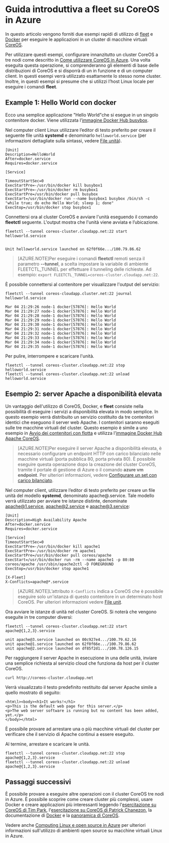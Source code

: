 <properties
	pageTitle="Guida introduttiva a fleet su CoreOS in Azure"
	description="Vengono forniti esempi di base dell'utilizzo di Fleet e Docker in una macchina virtuale Linux CoreOS in Azure."
	services="virtual-machines"
	documentationCenter=""
	authors="dlepow"
	manager="timlt"
	editor="madhana"/>

<tags
	ms.service="virtual-machines"
	ms.devlang="multiple"
	ms.topic="article"
	ms.tgt_pltfrm="vm-linux"
	ms.workload="infrastructure-services"
	ms.date="03/17/2015"
	ms.author="danlep"/>

# Guida introduttiva a fleet su CoreOS in Azure

In questo articolo vengono forniti due esempi rapidi di utilizzo di [fleet](https://github.com/coreos/fleet) e [Docker](https://www.docker.com/) per eseguire le applicazioni in un cluster di macchine virtuali [CoreOS].

Per utilizzare questi esempi, configurare innanzitutto un cluster CoreOS a tre nodi come descritto in [Come utilizzare CoreOS in Azure]. Una volta eseguita questa operazione, si comprenderanno gli elementi di base delle distribuzioni di CoreOS e si disporrà di un in funzione e di un computer client. In questi esempi verrà utilizzato esattamente lo stesso nome cluster. Inoltre, in questi esempi si presume che si utilizzi l’host Linux locale per eseguire i comandi **fleet**.




## <a id='simple'>Example 1: Hello World con docker</a>

Ecco una semplice applicazione "Hello World"che si esegue in un singolo contenitore docker. Viene utilizzata l’[immagine Docker Hub busybox].

Nel computer client Linux utilizzare l’editor di testo preferito per creare il seguente file unità **systemd** e denominarlo `helloworld.service` (per informazioni dettagliate sulla sintassi, vedere [File unità]).

```
[Unit]
Description=HelloWorld
After=docker.service
Requires=docker.service

[Service]

TimeoutStartSec=0
ExecStartPre=-/usr/bin/docker kill busybox1
ExecStartPre=-/usr/bin/docker rm busybox1
ExecStartPre=/usr/bin/docker pull busybox
ExecStart=/usr/bin/docker run --name busybox1 busybox /bin/sh -c "while true; do echo Hello World; sleep 1; done"
ExecStop=/usr/bin/docker stop busybox1

```

Connettersi ora al cluster CoreOS e avviare l'unità eseguendo il comando **fleetctl** seguente. L'output mostra che l'unità viene avviata e l’ubicazione.


```
fleetctl --tunnel coreos-cluster.cloudapp.net:22 start helloworld.service


Unit helloworld.service launched on 62f0f66e.../100.79.86.62
```

>[AZURE.NOTE]Per eseguire i comandi **fleetctl** remoti senza il parametro **--tunnel**, a scelta impostare la variabile di ambiente FLEETCTL_TUNNEL per effettuare il tunneling delle richieste. Ad esempio: `export FLEETCTL_TUNNEL=coreos-cluster.cloudapp.net:22`.


È possibile connettersi al contenitore per visualizzare l'output del servizio:

```
fleetctl --tunnel coreos-cloudapp.cluster.net:22 journal helloworld.service

Mar 04 21:29:26 node-1 docker[57876]: Hello World
Mar 04 21:29:27 node-1 docker[57876]: Hello World
Mar 04 21:29:28 node-1 docker[57876]: Hello World
Mar 04 21:29:29 node-1 docker[57876]: Hello World
Mar 04 21:29:30 node-1 docker[57876]: Hello World
Mar 04 21:29:31 node-1 docker[57876]: Hello World
Mar 04 21:29:32 node-1 docker[57876]: Hello World
Mar 04 21:29:33 node-1 docker[57876]: Hello World
Mar 04 21:29:34 node-1 docker[57876]: Hello World
Mar 04 21:29:35 node-1 docker[57876]: Hello World
```

Per pulire, interrompere e scaricare l'unità.

```
fleetctl --tunnel coreos-cluster.cloudapp.net:22 stop helloworld.service
fleetctl --tunnel coreos-cluster.cloudapp.net:22 unload helloworld.service
```


## <a id='highavail'>Esempio 2: server Apache a disponibilità elevata</a>

Un vantaggio dell'utilizzo di CoreOS, Docker, e **fleet** consiste nella possibilità di eseguire i servizi a disponibilità elevata in modo semplice. In questo esempio verrà distribuito un servizio costituito da tre contenitori identici che eseguono il server web Apache. I contenitori saranno eseguiti sulle tre macchine virtuali del cluster. Questo esempio è simile a uno esempio in [Avvio dei contenitori con flotta] e utilizza l’[immagine Docker Hub Apache CoreOS].

>[AZURE.NOTE]Per eseguire il server Apache a disponibilità elevata, è necessario configurare un endpoint HTTP con carico bilanciato nelle macchine virtuali (porta pubblica 80, porta privata 80). È possibile eseguire questa operazione dopo la creazione del cluster CoreOS, tramite il portale di gestione di Azure o il comando **azure vm endpoint**. Per ulteriori informazioni, vedere [Configurare un set con carico bilanciato].

Nel computer client, utilizzare l’editor di testo preferito per creare un file unità del modello **systemd**, denominato apache@.service. Tale modello verrà utilizzato per avviare tre istanze distinte, denominate apache@1.service, apache@2.service e apache@3.service:

```
[Unit]
Description=High Availability Apache
After=docker.service
Requires=docker.service

[Service]
TimeoutStartSec=0
ExecStartPre=-/usr/bin/docker kill apache1
ExecStartPre=-/usr/bin/docker rm apache1
ExecStartPre=/usr/bin/docker pull coreos/apache
ExecStart=/usr/bin/docker run -rm --name apache1 -p 80:80 coreos/apache /usr/sbin/apache2ctl -D FOREGROUND
ExecStop=/usr/bin/docker stop apache1

[X-Fleet]
X-Conflicts=apache@*.service
```

>[AZURE.NOTE]L’attributo `X-Conflicts` indica a CoreOS che è possibile eseguire solo un'istanza di questo contenitore in un determinato host CoreOS. Per ulteriori informazioni vedere [File unit].

Ora avviare le istanze di unità nel cluster CoreOS. Si noterà che vengono eseguite in tre computer diversi:

```
fleetctl --tunnel coreos-cluster.cloudapp.net:22 start apache@{1,2,3}.service

unit apache@3.service launched on 00c927e4.../100.79.62.16
unit apache@1.service launched on 62f0f66e.../100.79.86.62
unit apache@2.service launched on df85f2d1.../100.78.126.15

```
Per raggiungere il server Apache in esecuzione in una delle unità, inviare una semplice richiesta al servizio cloud che funziona da host per il cluster CoreOS.

`curl http://coreos-cluster.cloudapp.net`

Verrà visualizzato il testo predefinito restituito dal server Apache simile a quello mostrato di seguito:

```
<htm\l><body><h1>It works!</h1>
<p>This is the default web page for this server.</p>
<p>The web server software is running but no content has been added, yet.</p>
</body></html>
```

È possibile provare ad arrestare una o più macchine virtuali del cluster per verificare che il servizio di Apache continui a essere eseguito.

Al termine, arrestare e scaricare le unità.

```
fleetctl --tunnel coreos-cluster.cloudapp.net:22 stop apache@{1,2,3}.service
fleetctl --tunnel coreos-cluster.cloudapp.net:22 unload apache@{1,2,3}.service

```

## Passaggi successivi

È possibile provare a eseguire altre operazioni con il cluster CoreOS tre nodi in Azure. È possibile scoprire come creare cluster più complessi, usare Docker e creare applicazioni più interessanti leggendo l'[esercitazione su CoreOS di Tim Park], l'[esercitazione su CoreOS di Patrick Chanezon], la documentazione di [Docker] e la [panoramica di CoreOS].

Vedere anche [Computing Linux e open source in Azure] per ulteriori informazioni sull'utilizzo di ambienti open source su macchine virtuali Linux in Azure.

<!--Link references-->
[Azure Command-Line Interface (Azure)]: ../xplat-cli.md
[CoreOS]: https://coreos.com/
[panoramica di CoreOS]: https://coreos.com/using-coreos/
[CoreOS with Azure]: https://coreos.com/docs/running-coreos/cloud-providers/azure/
[esercitazione su CoreOS di Tim Park]: https://github.com/timfpark/coreos-azure
[esercitazione su CoreOS di Patrick Chanezon]: https://github.com/chanezon/azure-linux/tree/master/coreos/cloud-init
[Docker]: http://docker.io
[YAML]: http://yaml.org/
[Come utilizzare CoreOS in Azure]: virtual-machines-linux-coreos-how-to.md
[Configurare un set con carico bilanciato]: http://msdn.microsoft.com/library/azure/dn655055.aspx
[Avvio dei contenitori con flotta]: https://coreos.com/docs/launching-containers/launching/launching-containers-fleet/
[File unit]: https://coreos.com/docs/launching-containers/launching/fleet-unit-files/
[File unità]: https://coreos.com/docs/launching-containers/launching/fleet-unit-files/
[immagine Docker Hub busybox]: https://registry.hub.docker.com/_/busybox/
[immagine Docker Hub Apache CoreOS]: https://registry.hub.docker.com/u/coreos/apache/
[Computing Linux e open source in Azure]: virtual-machines-linux-opensource.md
 

<!---HONumber=July15_HO4-->